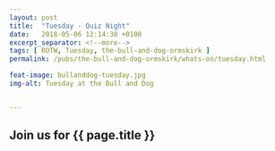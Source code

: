 ```yaml
---
layout: post
title:  "Tuesday - Quiz Night"
date:   2018-05-06 12:14:30 +0100
excerpt_separator: <!--more-->
tags: [ ROTW, Tuesday, the-bull-and-dog-ormskirk ]
permalink: /pubs/the-bull-and-dog-ormskirk/whats-on/tuesday.html

feat-image: bullanddog-tuesday.jpg
img-alt: Tuesday at the Bull and Dog


---
```


<h2>Join us for {{ page.title }}</h2>